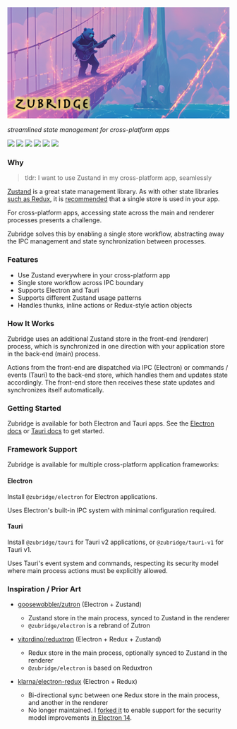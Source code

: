 <picture>
  <img alt="zubridge hero image" src="./resources/zubridge-hero.png"/>
</picture>

_streamlined state management for cross-platform apps_

<a href="https://www.npmjs.com/package/@zubridge/electron" alt="NPM Version">
  <img src="https://img.shields.io/npm/v/@zubridge/electron" /></a>
<a href="https://www.npmjs.com/package/@zubridge/electron" alt="NPM Downloads">
  <img src="https://img.shields.io/npm/dw/@zubridge/electron" /></a>
<a href="https://www.npmjs.com/package/@zubridge/tauri" alt="NPM Version">
  <img src="https://img.shields.io/npm/v/@zubridge/tauri" /></a>
<a href="https://www.npmjs.com/package/@zubridge/tauri" alt="NPM Downloads">
  <img src="https://img.shields.io/npm/dw/@zubridge/tauri" /></a>
<a href="https://www.npmjs.com/package/@zubridge/tauri-v1" alt="NPM Version">
  <img src="https://img.shields.io/npm/v/@zubridge/tauri-v1" /></a>
<a href="https://www.npmjs.com/package/@zubridge/tauri-v1" alt="NPM Downloads">
  <img src="https://img.shields.io/npm/dw/@zubridge/tauri-v1" /></a>

### Why

> tldr: I want to use Zustand in my cross-platform app, seamlessly

[Zustand](https://github.com/pmndrs/zustand) is a great state management library. As with other state libraries [such as Redux](https://redux.js.org/tutorials/fundamentals/part-4-store#redux-store), it is [recommended](https://zustand.docs.pmnd.rs/guides/flux-inspired-practice#recommended-patterns) that a single store is used in your app.

For cross-platform apps, accessing state across the main and renderer processes presents a challenge.

Zubridge solves this by enabling a single store workflow, abstracting away the IPC management and state synchronization between processes.

### Features

- Use Zustand everywhere in your cross-platform app
- Single store workflow across IPC boundary
- Supports Electron and Tauri
- Supports different Zustand usage patterns
- Handles thunks, inline actions or Redux-style action objects

### How It Works

Zubridge uses an additional Zustand store in the front-end (renderer) process, which is synchronized in one direction with your application store in the back-end (main) process.

Actions from the front-end are dispatched via IPC (Electron) or commands / events (Tauri) to the back-end store, which handles them and updates state accordingly. The front-end store then receives these state updates and synchronizes itself automatically.

### Getting Started

Zubridge is available for both Electron and Tauri apps. See the [Electron docs](./packages/@zubridge/electron/docs/getting-started.md) or [Tauri docs](./packages/@zubridge/tauri/docs/getting-started.md) to get started.

### Framework Support

Zubridge is available for multiple cross-platform application frameworks:

#### Electron

Install `@zubridge/electron` for Electron applications.

Uses Electron's built-in IPC system with minimal configuration required.

#### Tauri

Install `@zubridge/tauri` for Tauri v2 applications, or `@zubridge/tauri-v1` for Tauri v1.

Uses Tauri's event system and commands, respecting its security model where main process actions must be explicitly allowed.

### Inspiration / Prior Art

- [goosewobbler/zutron](https://github.com/goosewobbler/zutron) (Electron + Zustand)

  - Zustand store in the main process, synced to Zustand in the renderer
  - `@zubridge/electron` is a rebrand of Zutron

- [vitordino/reduxtron](https://github.com/vitordino/reduxtron) (Electron + Redux + Zustand)

  - Redux store in the main process, optionally synced to Zustand in the renderer
  - `@zubridge/electron` is based on Reduxtron

- [klarna/electron-redux](https://github.com/klarna/electron-redux) (Electron + Redux)
  - Bi-directional sync between one Redux store in the main process, and another in the renderer
  - No longer maintained. I [forked it](https://github.com/goosewobbler/electron-redux) to enable support for the security model improvements [in Electron 14](https://github.com/klarna/electron-redux/issues/317).
